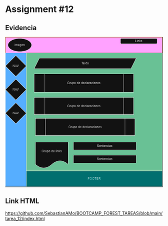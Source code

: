 # Assignment #12

## Evidencia

![Evidencia](tarea_12.drawio.png)

## Link HTML

<https://github.com/SebastianAMo/BOOTCAMP_FOREST_TAREAS/blob/main/tarea_12/index.html>
